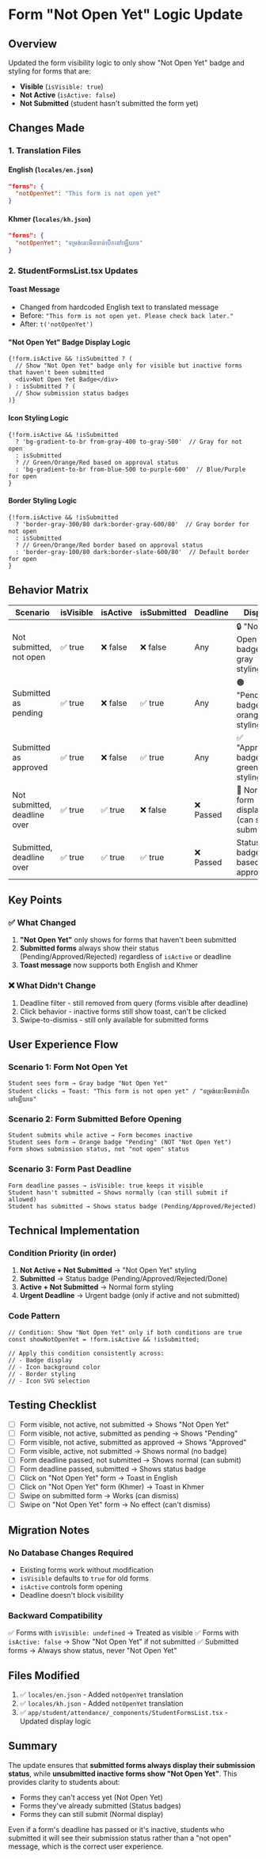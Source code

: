 # Form "Not Open Yet" Logic Update

## Overview
Updated the form visibility logic to only show "Not Open Yet" badge and styling for forms that are:
- **Visible** (`isVisible: true`)
- **Not Active** (`isActive: false`)
- **Not Submitted** (student hasn't submitted the form yet)

## Changes Made

### 1. Translation Files

#### English (`locales/en.json`)
```json
"forms": {
  "notOpenYet": "This form is not open yet"
}
```

#### Khmer (`locales/kh.json`)
```json
"forms": {
  "notOpenYet": "ទម្រង់នេះមិនទាន់បើកនៅឡើយទេ"
}
```

### 2. StudentFormsList.tsx Updates

#### Toast Message
- Changed from hardcoded English text to translated message
- Before: `"This form is not open yet. Please check back later."`
- After: `t('notOpenYet')`

#### "Not Open Yet" Badge Display Logic
```tsx
{!form.isActive && !isSubmitted ? (
  // Show "Not Open Yet" badge only for visible but inactive forms that haven't been submitted
  <div>Not Open Yet Badge</div>
) : isSubmitted ? (
  // Show submission status badges
)}
```

#### Icon Styling Logic
```tsx
{!form.isActive && !isSubmitted
  ? 'bg-gradient-to-br from-gray-400 to-gray-500'  // Gray for not open
  : isSubmitted
  ? // Green/Orange/Red based on approval status
  : 'bg-gradient-to-br from-blue-500 to-purple-600'  // Blue/Purple for open
}
```

#### Border Styling Logic
```tsx
{!form.isActive && !isSubmitted
  ? 'border-gray-300/80 dark:border-gray-600/80'  // Gray border for not open
  : isSubmitted 
  ? // Green/Orange/Red border based on approval status
  : 'border-gray-100/80 dark:border-slate-600/80'  // Default border for open
}
```

## Behavior Matrix

| Scenario | isVisible | isActive | isSubmitted | Deadline | Display |
|----------|-----------|----------|-------------|----------|---------|
| Not submitted, not open | ✅ true | ❌ false | ❌ false | Any | 🔒 "Not Open Yet" badge, gray styling |
| Submitted as pending | ✅ true | ❌ false | ✅ true | Any | 🟠 "Pending" badge, orange styling |
| Submitted as approved | ✅ true | ❌ false | ✅ true | Any | ✅ "Approved" badge, green styling |
| Not submitted, deadline over | ✅ true | ✅ true | ❌ false | ❌ Passed | 📝 Normal form display (can still submit) |
| Submitted, deadline over | ✅ true | ✅ true | ✅ true | ❌ Passed | Status badge based on approval |

## Key Points

### ✅ What Changed
1. **"Not Open Yet"** only shows for forms that haven't been submitted
2. **Submitted forms** always show their status (Pending/Approved/Rejected) regardless of `isActive` or deadline
3. **Toast message** now supports both English and Khmer

### ❌ What Didn't Change
1. Deadline filter - still removed from query (forms visible after deadline)
2. Click behavior - inactive forms still show toast, can't be clicked
3. Swipe-to-dismiss - still only available for submitted forms

## User Experience Flow

### Scenario 1: Form Not Open Yet
```
Student sees form → Gray badge "Not Open Yet"
Student clicks → Toast: "This form is not open yet" / "ទម្រង់នេះមិនទាន់បើកនៅឡើយទេ"
```

### Scenario 2: Form Submitted Before Opening
```
Student submits while active → Form becomes inactive
Student sees form → Orange badge "Pending" (NOT "Not Open Yet")
Form shows submission status, not "not open" status
```

### Scenario 3: Form Past Deadline
```
Form deadline passes → isVisible: true keeps it visible
Student hasn't submitted → Shows normally (can still submit if allowed)
Student has submitted → Shows status badge (Pending/Approved/Rejected)
```

## Technical Implementation

### Condition Priority (in order)
1. **Not Active + Not Submitted** → "Not Open Yet" styling
2. **Submitted** → Status badge (Pending/Approved/Rejected/Done)
3. **Active + Not Submitted** → Normal form styling
4. **Urgent Deadline** → Urgent badge (only if active and not submitted)

### Code Pattern
```tsx
// Condition: Show "Not Open Yet" only if both conditions are true
const showNotOpenYet = !form.isActive && !isSubmitted;

// Apply this condition consistently across:
// - Badge display
// - Icon background color
// - Border styling
// - Icon SVG selection
```

## Testing Checklist

- [ ] Form visible, not active, not submitted → Shows "Not Open Yet"
- [ ] Form visible, not active, submitted as pending → Shows "Pending"
- [ ] Form visible, not active, submitted as approved → Shows "Approved"
- [ ] Form visible, active, not submitted → Shows normal (no badge)
- [ ] Form deadline passed, not submitted → Shows normal (can submit)
- [ ] Form deadline passed, submitted → Shows status badge
- [ ] Click on "Not Open Yet" form → Toast in English
- [ ] Click on "Not Open Yet" form (Khmer) → Toast in Khmer
- [ ] Swipe on submitted form → Works (can dismiss)
- [ ] Swipe on "Not Open Yet" form → No effect (can't dismiss)

## Migration Notes

### No Database Changes Required
- Existing forms work without modification
- `isVisible` defaults to `true` for old forms
- `isActive` controls form opening
- Deadline doesn't block visibility

### Backward Compatibility
✅ Forms with `isVisible: undefined` → Treated as visible
✅ Forms with `isActive: false` → Show "Not Open Yet" if not submitted
✅ Submitted forms → Always show status, never "Not Open Yet"

## Files Modified

1. ✅ `locales/en.json` - Added `notOpenYet` translation
2. ✅ `locales/kh.json` - Added `notOpenYet` translation
3. ✅ `app/student/attendance/_components/StudentFormsList.tsx` - Updated display logic

## Summary

The update ensures that **submitted forms always display their submission status**, while **unsubmitted inactive forms show "Not Open Yet"**. This provides clarity to students about:
- Forms they can't access yet (Not Open Yet)
- Forms they've already submitted (Status badges)
- Forms they can still submit (Normal display)

Even if a form's deadline has passed or it's inactive, students who submitted it will see their submission status rather than a "not open" message, which is the correct user experience.
